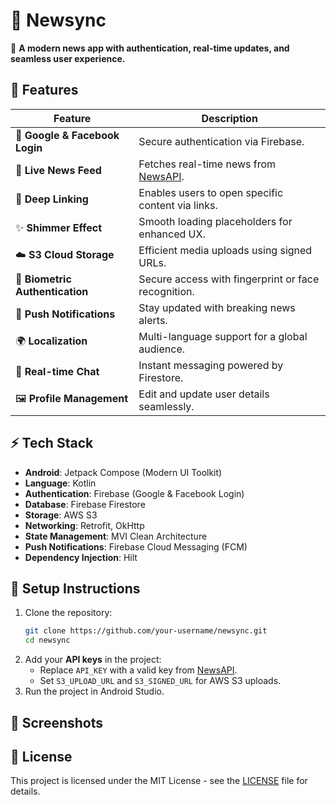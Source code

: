 # 📲 Newsync  
🚀 **A modern news app with authentication, real-time updates, and seamless user experience.**

## 🌟 Features  

| Feature              | Description |
|----------------------|-------------|
| 🔑 **Google & Facebook Login** | Secure authentication via Firebase. |
| 📰 **Live News Feed** | Fetches real-time news from [NewsAPI](https://newsapi.org/). |
| 🔗 **Deep Linking** | Enables users to open specific content via links. |
| ✨ **Shimmer Effect** | Smooth loading placeholders for enhanced UX. |
| ☁️ **S3 Cloud Storage** | Efficient media uploads using signed URLs. |
| 🔐 **Biometric Authentication** | Secure access with fingerprint or face recognition. |
| 🔔 **Push Notifications** | Stay updated with breaking news alerts. |
| 🌍 **Localization** | Multi-language support for a global audience. |
| 💬 **Real-time Chat** | Instant messaging powered by Firestore. |
| 🖼 **Profile Management** | Edit and update user details seamlessly. |

## ⚡ Tech Stack  

- **Android**: Jetpack Compose (Modern UI Toolkit)  
- **Language**: Kotlin  
- **Authentication**: Firebase (Google & Facebook Login)  
- **Database**: Firebase Firestore  
- **Storage**: AWS S3  
- **Networking**: Retrofit, OkHttp  
- **State Management**: MVI Clean Architecture  
- **Push Notifications**: Firebase Cloud Messaging (FCM)  
- **Dependency Injection**: Hilt  

## 🔧 Setup Instructions  

1. Clone the repository:  
   ```bash
   git clone https://github.com/your-username/newsync.git
   cd newsync
   ```
2. Add your **API keys** in the project:  
   - Replace `API_KEY` with a valid key from [NewsAPI](https://newsapi.org/).  
   - Set `S3_UPLOAD_URL` and `S3_SIGNED_URL` for AWS S3 uploads.  
3. Run the project in Android Studio.  

## 📸 Screenshots  

## 📜 License  
This project is licensed under the MIT License - see the [LICENSE](LICENSE) file for details.


